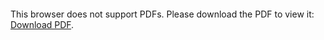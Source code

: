 <object data="/2021_11_01_set_position_and_respawn_support.pdf" type="application/pdf" width="1000px" height="1000px">
    <embed src="/2021_11_01_set_position_and_respawn_support.pdf">
        <p>This browser does not support PDFs. Please download the PDF to view it: <a href="/2021_11_01_set_position_and_respawn_support.pdf">Download PDF</a>.</p>
    </embed>
</object>